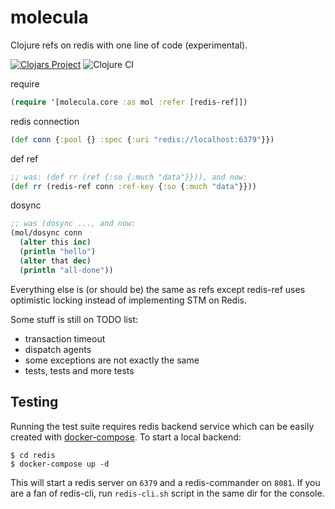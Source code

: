 # molecula
Clojure refs on redis with one line of code (experimental).

[![Clojars Project](https://img.shields.io/clojars/v/molecula.svg)](https://clojars.org/molecula)
![Clojure CI](https://github.com/sfertman/molecula/workflows/Clojure%20CI/badge.svg?branch=master)

require
```clojure
(require '[molecula.core :as mol :refer [redis-ref]])
```

redis connection
```clojure
(def conn {:pool {} :spec {:uri "redis://localhost:6379"}})
```

def ref
```clojure
;; was: (def rr (ref {:so {:much "data"}})), and now:
(def rr (redis-ref conn :ref-key {:so {:much "data"}}))
```

dosync
```clojure
;; was (dosync ..., and now:
(mol/dosync conn
  (alter this inc)
  (println "hello")
  (alter that dec)
  (println "all-done"))
```

Everything else is (or should be) the same as refs except redis-ref uses optimistic locking instead of implementing STM on Redis.

Some stuff is still on TODO list:
- transaction timeout
- dispatch agents
- some exceptions are not exactly the same
- tests, tests and more tests

## Testing
Running the test suite requires redis backend service which can be easily created with [docker-compose](https://docs.docker.com/compose/install/).
To start a local backend:
```shell
$ cd redis
$ docker-compose up -d
```
This will start a redis server on `6379` and a redis-commander on `8081`. If you are a fan of redis-cli, run `redis-cli.sh` script in the same dir for the console.
